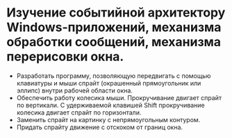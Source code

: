 # Изучение событийной архитектору Windows-приложений, механизма обработки сообщений, механизма перерисовки окна.

+ Разработать программу, позволяющую передвигать с помощью клавиатуры и мыши спрайт (окрашенный прямоугольник или эллипс) внутри рабочей области окна.
+ Обеспечить работу колесика мыши. Прокручивание двигает спрайт по вертикали. С удерживаемой клавишей Shift прокручивание колесика двигает спрайт по горизонтали.
+ Заменить спрайт на картинку с непрямоугольным контуром.
+ Придать спрайту движение с отскоком от границ окна.
